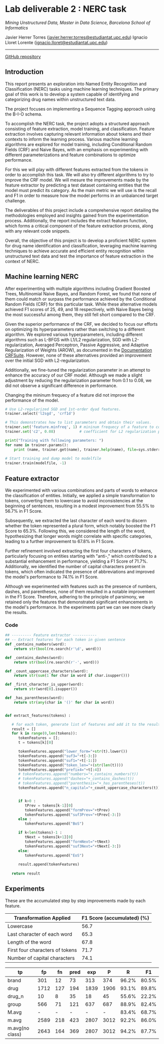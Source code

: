 # Lab deliverable 2 : NERC task
_Mining Unstructured Data, Master in Data Science, Barcelona School of Informatics_

Javier Herrer Torres (javier.herrer.torres@estudiantat.upc.edu)
Ignacio Lloret Lorente (ignacio.lloret@estudiantat.upc.edu)

---

[GitHub repository](https://github.com/IgnacioLL/NERC-classification)

## Introduction

This report presents an exploration into Named Entity Recognition and Classification (NERC) tasks using machine learning techniques. The primary goal of this work is to develop a system capable of identifying and categorizing drug names within unstructured text data. 

The project focuses on implementing a Sequence Tagging approach using the B-I-O schema.

To accomplish the NERC task, the project adopts a structured approach consisting of feature extraction, model training, and classification. Feature extraction involves capturing relevant information about tokens and their contexts to inform the learning process. Various machine learning algorithms are explored for model training, including Conditional Random Fields (CRF) and Naive Bayes, with an emphasis on experimenting with different parameterizations and feature combinations to optimize performance.

For this we will play with different features extracted from the tokens in order to accomplish this task. We will also try different algorithms to try to improve the CRF model. We will mesure the improvements made by the feature extractor by predicting a test dataset containing entities that the model must predict its category. As the main metric we will use is the recall and F1 in order to measure how the model performs in an unbalanced target challenge. 

The deliverables of this project include a comprehensive report detailing the methodologies employed and insights gained from the experimentation process. Additionally, the report includes the extract features function, which forms a critical component of the feature extraction process, along with any relevant code snippets.

Overall, the objective of this project is to develop a proficient NERC system for drug name identification and classification, leveraging machine learning techniques to achieve accurate and efficient entity recognition within unstructured text data and test the importance of feature extraction in the context of NERC. 


## Machine learning NERC

After experimenting with multiple algorithms including Gradient Boosted Trees, Multinomial Naive Bayes, and Random Forest, we found that none of them could match or surpass the performance achieved by the Conditional Random Fields (CRF) for this particular task. While these alternative models achieved F1 scores of 25, 49, and 18 respectively, with Naive Bayes being the most successful among them, they still fell short compared to the CRF.

Given the superior performance of the CRF, we decided to focus our efforts on optimizing its hyperparameters rather than switching to a different algorithm. We explored various hyperparameters, including different algorithms such as L-BFGS with L1/L2 regularization, SGD with L2-regularization, Averaged Perceptron, Passive Aggressive, and Adaptive Regularization of Weights (AROW), as documented in the [Documentation CRFSuite](https://www.chokkan.org/software/crfsuite/manual.html). However, none of these alternatives provided an improvement over the initial SGD with L2-regularization.

Additionally, we fine-tuned the regularization parameter in an attempt to enhance the accuracy of our CRF model. Although we made a slight adjustment by reducing the regularization parameter from 0.1 to 0.08, we did not observe a significant difference in performance.

Changing the mininum frequecy of a feature did not improve the performance of the model. 

```python
# Use L2-regularized SGD and 1st-order dyad features.
trainer.select('l2sgd', 'crf1d')

# This demonstrates how to list parameters and obtain their values.    
trainer.set('feature.minfreq', 1) # mininum frequecy of a feature to consider it
trainer.set('c2', 0.08)           # coefficient for L2 regularization previously to .1

print("Training with following parameters: ")
for name in trainer.params():
    print (name, trainer.get(name), trainer.help(name), file=sys.stderr)
    
# Start training and dump model to modelfile
trainer.train(modelfile, -1)
```

## Feature extractor 

We experimented with various combinations and parts of words to enhance the classification of entities. Initially, we applied a simple transformation to tokens, converting them to lowercase to avoid inconsistencies at the beginning of sentences, resulting in a modest improvement from 55.5% to 56.7% in F1 Score.

Subsequently, we extracted the last character of each word to discern whether the token represented a plural form, which notably boosted the F1 Score to 65.3%. Following this, we considered the length of the word, hypothesizing that longer words might correlate with specific categories, leading to a further improvement to 67.8% in F1 Score.

Further refinement involved extracting the first four characters of tokens, particularly focusing on entities starting with "anti-," which contributed to a substantial enhancement in performance, yielding a F1 Score of 71.7%. Additionally, we identified the number of capital characters present in tokens, which often indicated the presence of abbreviations and improved the model's performance to 74.1% in F1 Score.

Although we experimented with features such as the presence of numbers, dashes, and parentheses, none of them resulted in a notable improvement in the F1 Score. Therefore, adhering to the principle of parsimony, we retained only the features that demonstrated significant enhancements in the model's performance. In the experiments part we can see more clearly the results. 

### Code 

```python 
## --------- Feature extractor ----------- 
## -- Extract features for each token in given sentence
def _contains_numbers(word):
    return str(bool(re.search(r'\d', word)))

def _contains_dashes(word):
    return str(bool(re.search(r'-', word)))

def _count_uppercase_characters(word):
    return str(sum(1 for char in word if char.isupper()))

def _first_character_is_upper(word):
    return str(word[0].isupper())

def _has_parentheses(word):
    return str(any(char in '()' for char in word))


def extract_features(tokens) :

   # for each token, generate list of features and add it to the result
   result = []
   for k in range(0,len(tokens)):
      tokenFeatures = [];
      t = tokens[k][0]

      tokenFeatures.append("lower_form="+str(t).lower())
      tokenFeatures.append("suf3="+t[-3:])
      tokenFeatures.append("suf1="+t[-1:])
      tokenFeatures.append("token_len="+(str(len(t))))
      tokenFeatures.append("prefix4="+t[:4])
      # tokenFeatures.append("numbers="+_contains_numbers(t))
      # tokenFeatures.append("dashes="+_contains_dashes(t))
      # tokenFeatures.append("parenthesis="+_has_parentheses(t))
      tokenFeatures.append("n_capital="+_count_uppercase_characters(t))


      if k>0 :
         tPrev = tokens[k-1][0]
         tokenFeatures.append("formPrev="+tPrev)
         tokenFeatures.append("suf3Prev="+tPrev[-3:])
      else :
         tokenFeatures.append("BoS")

      if k<len(tokens)-1 :
         tNext = tokens[k+1][0]
         tokenFeatures.append("formNext="+tNext)
         tokenFeatures.append("suf3Next="+tNext[-3:])
      else:
         tokenFeatures.append("EoS")
    
      result.append(tokenFeatures)
    
   return result


```

## Experiments

These are the accumulated step by step improvements made by each feature. 

| Transformation Applied           | F1 Score (accumulated) (%) |
|----------------------------------|--------------|
| Lowercase                        | 56.7         |
| Last character of each word      | 65.3         |
| Length of the word               | 67.8         |
| First four characters of tokens  | 71.7         |
| Number of capital characters     | 74.1         |

|             tp | fp |  fn | pred | exp |    P |    R |    F1 |
|-------------|----|-----|------|-----|------|------|------|
|       brand | 301 |  12 |   73 |  313 |  374 | 96.2% | 80.5% | 87.6% |
|        drug | 1712 | 127 |  194 | 1839 | 1906 | 93.1% | 89.8% | 91.4% |
|      drug_n |  10 |   8 |   35 |   18 |   45 | 55.6% | 22.2% | 31.7% |
|       group |  566 |  71 |  121 |  637 |  687 | 88.9% | 82.4% | 85.5% |
|       M.avg |   - |   - |    - |    - |    - | 83.4% | 68.7% | 74.1% |
|       m.avg | 2589 | 218 |  423 | 2807 | 3012 | 92.2% | 86.0% | 89.0% |
| m.avg(no class) | 2643 | 164 |  369 | 2807 | 3012 | 94.2% | 87.7% | 90.8% |


